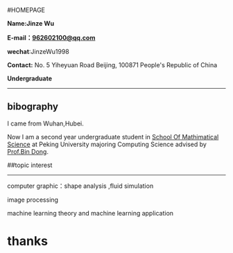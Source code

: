 #HOMEPAGE&nbsp;

**Name:Jinze Wu** 

**E-mail：962602100@qq.com**

**wechat**:JinzeWu1998

**Contact:** No. 5 Yiheyuan Road Beijing, 100871 People's Republic of China

**Undergraduate**

---

## bibography

I came from Wuhan,Hubei.

Now I am a second year undergraduate student in [School Of Mathimatical Science](http://www.math.pku.edu.cn/) at Peking University majoring    Computing Science advised by [Prof.Bin Dong](http://bicmr.pku.edu.cn/~dongbin). 

##topic interest

---

computer graphic：shape analysis ,fluid simulation

image processing

machine learning theory and machine learning application

# thanks
